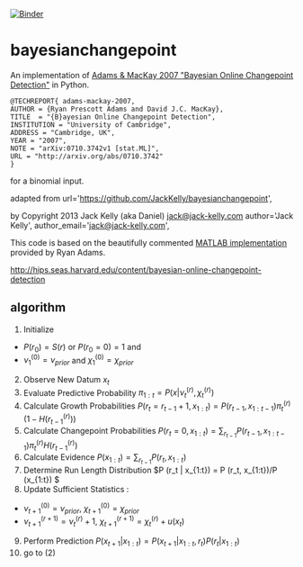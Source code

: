 [![Binder](https://mybinder.org/badge.svg)](https://mybinder.org/v2/gh/laurentperrinet/bayesianchangepoint/master)

bayesianchangepoint
===================

An implementation of
[Adams &amp; MacKay 2007 "Bayesian Online Changepoint Detection"](http://arxiv.org/abs/0710.3742)
in Python.  

````
@TECHREPORT{ adams-mackay-2007,
AUTHOR = {Ryan Prescott Adams and David J.C. MacKay},
TITLE  = "{B}ayesian Online Changepoint Detection",
INSTITUTION = "University of Cambridge",
ADDRESS = "Cambridge, UK",
YEAR = "2007",
NOTE = "arXiv:0710.3742v1 [stat.ML]",
URL = "http://arxiv.org/abs/0710.3742"
}
````

for a binomial input.

adapted from
url='https://github.com/JackKelly/bayesianchangepoint',

by
Copyright 2013 Jack Kelly (aka Daniel) jack@jack-kelly.com
author='Jack Kelly',
author_email='jack@jack-kelly.com',

This code is based on the beautifully commented
[MATLAB implementation](http://www.inference.phy.cam.ac.uk/rpa23/changepoint.php)
provided by Ryan Adams.

http://hips.seas.harvard.edu/content/bayesian-online-changepoint-detection

algorithm
---------

1. Initialize
 * $P(r_0)= S(r)$ or $P(r_0=0)=1$ and
 * $ν^{(0)}_1 = ν_{prior}$ and $χ^{(0)}_1 = χ_{prior}$
2. Observe New Datum $x_t$
3. Evaluate Predictive Probability $π_{1:t} = P(x |ν^{(r)}_t,χ^{(r)}_t)$
4. Calculate Growth Probabilities $P(r_t=r_{t-1}+1, x_{1:t}) = P(r_{t-1}, x_{1:t-1}) π^{(r)}_t (1−H(r^{(r)}_{t-1}))$
5. Calculate Changepoint Probabilities $P(r_t=0, x_{1:t})= \sum_{r_{t-1}} P(r_{t-1}, x_{1:t-1}) π^{(r)}_t H(r^{(r)}_{t-1})$
6. Calculate Evidence $P(x_{1:t}) = \sum_{r_{t-1}} P (r_t, x_{1:t})$
7. Determine Run Length Distribution $P (r_t | x_{1:t}) = P (r_t, x_{1:t})/P (x_{1:t}) $
8. Update Sufficient Statistics :
 * $ν^{(0)}_{t+1} = ν_{prior}$, $χ^{(0)}_{t+1} = χ_{prior}$
 * $ν^{(r+1)}_{t+1} = ν^{(r)}_{t} +1$, $χ^{(r+1)}_{t+1} = χ^{(r)}_{t} + u(x_t)$
9. Perform Prediction $P (x_{t+1} | x_{1:t}) =   P (x_{t+1}|x_{1:t} , r_t) P (r_t|x_{1:t})$
10. go to (2)
